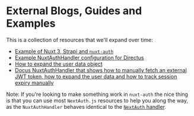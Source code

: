 # External Blogs, Guides and Examples

This is a collection of resources that we'll expand over time:
- [Example of Nuxt 3, Strapi and `nuxt-auth`](https://darweb.nl/foundry/article/nuxt3-sidebase-strapi-user-auth)
- [Example NuxtAuthHandler configuration for Directus](https://gist.github.com/madsh93/b573b3d8f070e62eaebc5c53ae34e2cc)
- [How to expand the user data object](https://github.com/sidebase/nuxt-auth/issues/61#issuecomment-1330946022)
- [Docus NuxtAuthHandler that shows how to manually fetch an external JWT token, how to expand the user data and how to track session expiry manually](https://gist.github.com/madsh93/b573b3d8f070e62eaebc5c53ae34e2cc)

Note: If you're looking to make something work in `nuxt-auth` the nice thing is that you can use most `NextAuth.js` resources to help you along the way, as the `NuxtAuthHandler` behaves identical to the [`NextAuth` handler](https://next-auth.js.org/configuration/initialization).
